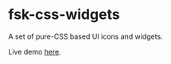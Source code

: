 # fsk-css-widgets
A set of pure-CSS based UI icons and widgets.

Live demo [here](http://fatehkhalsa.com).
